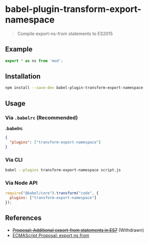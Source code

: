 # babel-plugin-transform-export-namespace

> Compile export-ns-from statements to ES2015

## Example

```js
export * as ns from 'mod';
```

## Installation

```sh
npm install --save-dev babel-plugin-transform-export-namespace
```

## Usage

### Via `.babelrc` (Recommended)

**.babelrc**

```json
{
  "plugins": ["transform-export-namespace"]
}
```

### Via CLI

```sh
babel --plugins transform-export-namespace script.js
```

### Via Node API

```javascript
require("@babel/core").transform("code", {
  plugins: ["transform-export-namespace"]
});
```
## References

* ~~[Proposal: Additional export-from statements in ES7](https://github.com/leebyron/ecmascript-more-export-from)~~ (Withdrawn)
* [ECMAScript Proposal: export ns from](https://github.com/leebyron/ecmascript-export-ns-from)
